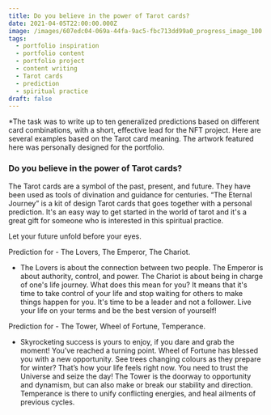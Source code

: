 ```yaml
---
title: Do you believe in the power of Tarot cards?
date: 2021-04-05T22:00:00.000Z
image: /images/607edc04-069a-44fa-9ac5-fbc713dd99a0_progress_image_100.jpg
tags:
  - portfolio inspiration
  - portfolio content
  - portfolio project
  - content writing
  - Tarot cards
  - prediction
  - spiritual practice
draft: false
---
```

\*﻿The task was to write up to ten generalized predictions based on different card combinations, with a short, effective lead for the NFT project. Here are several examples based on the Tarot card meaning. The artwork featured here was personally designed for the portfolio.

### Do you believe in the power of Tarot cards?

The Tarot cards are a symbol of the past, present, and future. They have been used as tools of divination and guidance for centuries. “The Eternal Journey” is a kit of design Tarot cards that goes together with a personal prediction. It's an easy way to get started in the world of tarot and it's a great gift for someone who is interested in this spiritual practice.

Let your future unfold before your eyes.

Prediction for - The Lovers, The Emperor, The Chariot.

* The Lovers is about the connection between two people. The Emperor is about authority, control, and power. The Chariot is about being in charge of one's life journey. What does this mean for you? It means that it's time to take control of your life and stop waiting for others to make things happen for you. It's time to be a leader and not a follower. Live your life on your terms and be the best version of yourself!

Prediction for - The Tower, Wheel of Fortune, Temperance.

* Skyrocketing success is yours to enjoy, if you dare and grab the moment! You’ve reached a turning point. Wheel of Fortune has blessed you with a new opportunity. See trees changing colours as they prepare for winter? That’s how your life feels right now. You need to trust the Universe and seize the day! The Tower is the doorway to opportunity and dynamism, but can also make or break our stability and direction. Temperance is there to unify conflicting energies, and heal ailments of previous cycles.